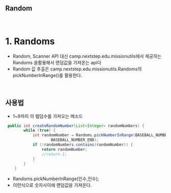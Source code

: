 ## Random


<br/>

# 1. Randoms
 - Random, Scanner API 대신 camp.nextstep.edu.missionutils에서 제공하는 Randoms 을활용해서 랜덤값을 가져온는 api다
 - Random 값 추출은 camp.nextstep.edu.missionutils.Randoms의 pickNumberInRange()를 활용한다.

<br/>

## 사용법

- 1~9까지 의 램덤수를 가져오는 메소드


```java
 public int createRandomNumber(List<Integer> randomNumbers) {
        while (true) {
            int randomNumber = Randoms.pickNumberInRange(BASEBALL_NUMBER_START,
                    BASEBALL_NUMBER_END);
            if (!randomNumbers.contains(randomNumber)) {
                return randomNumber;
                //return 1;
            }
        }
    }
```

-  Randoms.pickNumberInRange(인수,인수);
-  이런식으로 숫자사이에 랜덤값을 가져온다.
